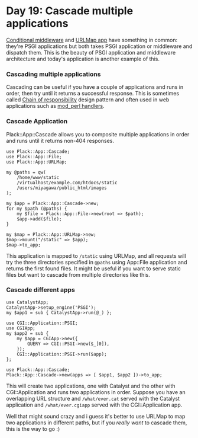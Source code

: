 # Day 19: Cascade multiple applications

[Conditional middleware](http://advent.plackperl.org/2009/12/day-18-load-middleware-conditionally.html) and [URLMap app](http://advent.plackperl.org/2009/12/day-12-maps-multiple-apps-with-mount-and-urlmap.html) have something in common: they're PSGI applications but both takes PSGI application or middleware and dispatch them. This is the beauty of PSGI application and middleware architecture and today's application is another example of this.

### Cascading multiple applications

Cascading can be useful if you have a couple of applications and runs in order, then try until it returns a successful response. This is sometimes called [Chain of responsibility](http://en.wikipedia.org/wiki/Chain-of-responsibility_pattern) design pattern and often used in web applications such as [mod_perl handlers](http://perl.apache.org/docs/2.0/user/handlers/intro.html).

### Cascade Application

Plack::App::Cascade allows you to composite multiple applications in order and runs until it returns non-404 responses.

    use Plack::App::Cascade;
    use Plack::App::File;
    use Plack::App::URLMap;
    
    my @paths = qw(
        /home/www/static
        /virtualhost/example.com/htdocs/static
        /users/miyagawa/public_html/images
    );
    
    my $app = Plack::App::Cascade->new;
    for my $path (@paths) {
        my $file = Plack::App::File->new(root => $path);
        $app->add($file);
    }
    
    my $map = Plack::App::URLMap->new;
    $map->mount("/static" => $app);
    $map->to_app;

This application is mapped to `/static` using URLMap, and all requests will try the three directories specified in `@paths` using App::File application and returns the first found  files. It might be useful if you want to serve static files but want to cascade from multiple directories like this.

### Cascade different apps

    use CatalystApp;
    CatalystApp->setup_engine('PSGI');
    my $app1 = sub { CatalystApp->run(@_) };
    
    use CGI::Application::PSGI;
    use CGIApp;
    my $app2 = sub {
        my $app = CGIApp->new({
            QUERY => CGI::PSGI->new($_[0]),
        });
        CGI::Application::PSGI->run($app);
    };
    
    use Plack::App::Cascade;
    Plack::App::Cascade->new(apps => [ $app1, $app2 ])->to_app;

This will create two applications, one with Catalyst and the other with CGI::Application and runs two applications in order. Suppose you have an overlapping URL structure and `/what/ever.cat` served with the Catalyst application and `/what/ever.cgiapp` served with the CGI::Application app.

Well that might sound crazy and i guess it's better to use URLMap to map two applications in different paths, but if you *really want* to cascade them, this is the way to go :)

        
        